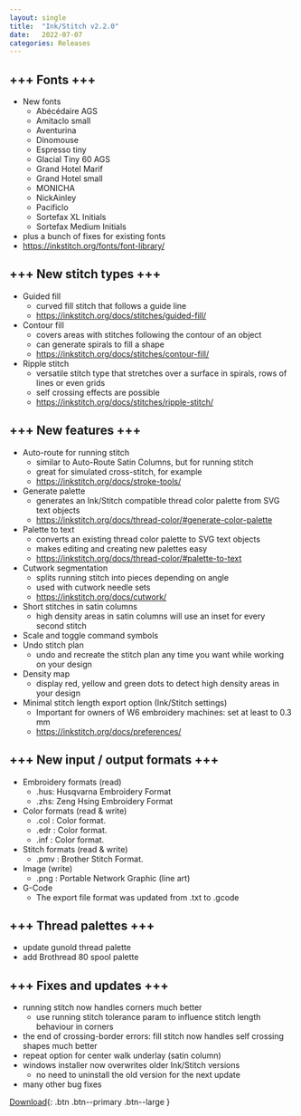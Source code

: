 ```yaml
---
layout: single
title:  "Ink/Stitch v2.2.0"
date:   2022-07-07
categories: Releases
---
```

## +++ Fonts +++
* New fonts 
  * Abécédaire AGS
  * Amitaclo small
  * Aventurina
  * Dinomouse
  * Espresso tiny
  * Glacial Tiny 60 AGS
  * Grand Hotel Marif
  * Grand Hotel small
  * MONICHA
  * NickAinley
  * Pacificlo
  * Sortefax XL Initials
  * Sortefax Medium Initials
* plus a bunch of fixes for existing fonts
* <https://inkstitch.org/fonts/font-library/>

## +++ New stitch types +++
* Guided fill
  * curved fill stitch that follows a guide line
  * <https://inkstitch.org/docs/stitches/guided-fill/>
* Contour fill
  * covers areas with stitches following the contour of an object
  * can generate spirals to fill a shape
  * <https://inkstitch.org/docs/stitches/contour-fill/>
* Ripple stitch
  * versatile stitch type that stretches over a surface in spirals, rows of lines or even grids
  * self crossing effects are possible
  * <https://inkstitch.org/docs/stitches/ripple-stitch/>

## +++ New features +++
* Auto-route for running stitch
  * similar to Auto-Route Satin Columns, but for running stitch
  * great for simulated cross-stitch, for example
  * <https://inkstitch.org/docs/stroke-tools/>
* Generate palette
  * generates an Ink/Stitch compatible thread color palette from SVG text objects
  * <https://inkstitch.org/docs/thread-color/#generate-color-palette>
* Palette to text
  * converts an existing thread color palette to SVG text objects
  * makes editing and creating new palettes easy
  * <https://inkstitch.org/docs/thread-color/#palette-to-text>
* Cutwork segmentation
  * splits running stitch into pieces depending on angle
  * used with cutwork needle sets
  * <https://inkstitch.org/docs/cutwork/>
* Short stitches in satin columns
  * high density areas in satin columns will use an inset for every second stitch
* Scale and toggle command symbols
* Undo stitch plan
  * undo and recreate the stitch plan any time you want while working on your design
* Density map
  * display red, yellow and green dots to detect high density areas in your design
* Minimal stitch length export option (Ink/Stitch settings)
  * Important for owners of W6 embroidery machines: set at least to 0.3 mm
  * <https://inkstitch.org/docs/preferences/>

## +++ New input / output formats +++
* Embroidery formats (read)
  * .hus: Husqvarna Embroidery Format
  * .zhs: Zeng Hsing Embroidery Format
* Color formats (read & write)
  * .col : Color format.
  * .edr : Color format.
  * .inf : Color format.
* Stitch formats (read & write)
  * .pmv : Brother Stitch Format.
* Image (write)
  * .png : Portable Network Graphic (line art)
* G-Code
  * The export file format was updated from .txt to .gcode

## +++ Thread palettes +++
* update gunold thread palette
* add Brothread 80 spool palette

## +++ Fixes and updates +++
* running stitch now handles corners much better
  * use running stitch tolerance param to influence stitch length behaviour in corners
* the end of crossing-border errors: fill stitch now handles self crossing shapes much better
* repeat option for center walk underlay (satin column)
* windows installer now overwrites older Ink/Stitch versions
  * no need to uninstall the old version for the next update
* many other bug fixes

[Download](https://github.com/inkstitch/inkstitch/releases/tag/v2.2.0){: .btn .btn--primary .btn--large }
